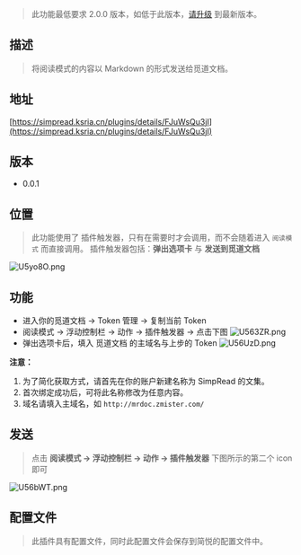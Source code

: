 > 此功能最低要求 2.0.0 版本，如低于此版本，[请升级](http://ksria.com/simpread/) 到最新版本。

描述
---

> 将阅读模式的内容以 Markdown 的形式发送给觅道文档。

地址
---

[https://simpread.ksria.cn/plugins/details/FJuWsQu3jI](https://simpread.ksria.cn/plugins/details/FJuWsQu3jI)

版本
---

- 0.0.1

位置
---

> 此功能使用了 插件触发器，只有在需要时才会调用，而不会随着进入 `阅读模式` 而直接调用。
> 插件触发器包括：**弹出选项卡** 与 **发送到觅道文档**

![U5yo8O.png](https://s1.ax1x.com/2020/07/21/U5yo8O.png)

功能
---

- 进入你的觅道文档 → Token 管理 → 复制当前 Token
- 阅读模式 → 浮动控制栏 → 动作 → 插件触发器 → 点击下图
   ![U563ZR.png](https://s1.ax1x.com/2020/07/21/U563ZR.png) 
-  弹出选项卡后，填入 觅道文档 的主域名与上步的 Token
  ![U56UzD.png](https://s1.ax1x.com/2020/07/21/U56UzD.png)

**注意：**

1. 为了简化获取方式，请首先在你的账户新建名称为 SimpRead 的文集。
2. 首次绑定成功后，可将此名称修改为任意内容。
3. 域名请填入主域名，如 `http://mrdoc.zmister.com/`


发送
---

> 点击 **阅读模式 → 浮动控制栏 → 动作 → 插件触发器** 下图所示的第二个 icon 即可

![U56bWT.png](https://s1.ax1x.com/2020/07/21/U56bWT.png)

配置文件
---

> 此插件具有配置文件，同时此配置文件会保存到简悦的配置文件中。